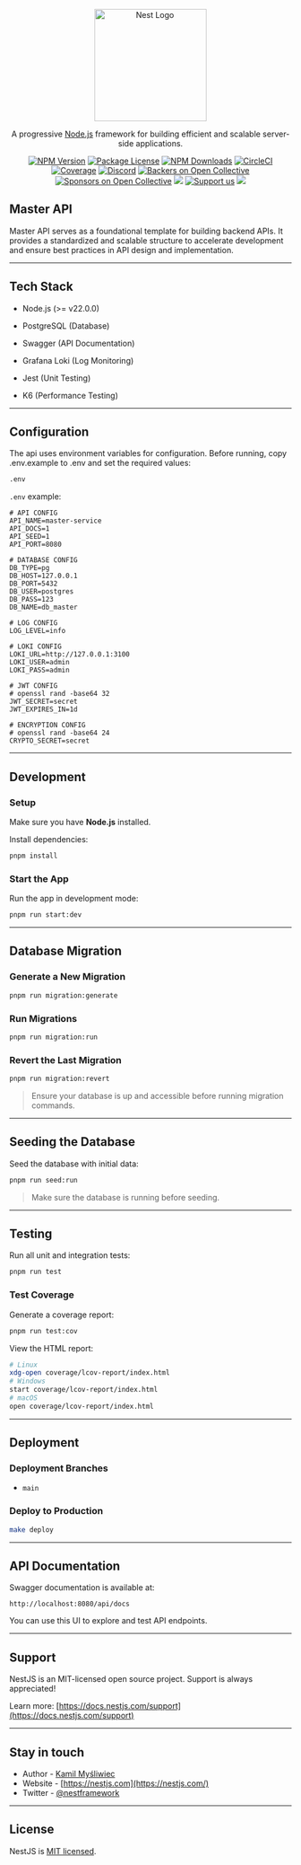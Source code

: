 <p align="center">
  <a href="http://nestjs.com/" target="blank"><img src="https://nestjs.com/img/logo-small.svg" width="200" alt="Nest Logo" /></a>
</p>

[circleci-image]: https://img.shields.io/circleci/build/github/nestjs/nest/master?token=abc123def456
[circleci-url]: https://circleci.com/gh/nestjs/nest

<p align="center">A progressive <a href="http://nodejs.org" target="_blank">Node.js</a> framework for building efficient and scalable server-side applications.</p>
<p align="center">
<a href="https://www.npmjs.com/~nestjscore" target="_blank"><img src="https://img.shields.io/npm/v/@nestjs/core.svg" alt="NPM Version" /></a>
<a href="https://www.npmjs.com/~nestjscore" target="_blank"><img src="https://img.shields.io/npm/l/@nestjs/core.svg" alt="Package License" /></a>
<a href="https://www.npmjs.com/~nestjscore" target="_blank"><img src="https://img.shields.io/npm/dm/@nestjs/common.svg" alt="NPM Downloads" /></a>
<a href="https://circleci.com/gh/nestjs/nest" target="_blank"><img src="https://img.shields.io/circleci/build/github/nestjs/nest/master" alt="CircleCI" /></a>
<a href="https://coveralls.io/github/nestjs/nest?branch=master" target="_blank"><img src="https://coveralls.io/repos/github/nestjs/nest/badge.svg?branch=master#9" alt="Coverage" /></a>
<a href="https://discord.gg/G7Qnnhy" target="_blank"><img src="https://img.shields.io/badge/discord-online-brightgreen.svg" alt="Discord"/></a>
<a href="https://opencollective.com/nest#backer" target="_blank"><img src="https://opencollective.com/nest/backers/badge.svg" alt="Backers on Open Collective" /></a>
<a href="https://opencollective.com/nest#sponsor" target="_blank"><img src="https://opencollective.com/nest/sponsors/badge.svg" alt="Sponsors on Open Collective" /></a>
  <a href="https://paypal.me/kamilmysliwiec" target="_blank"><img src="https://img.shields.io/badge/Donate-PayPal-ff3f59.svg"/></a>
    <a href="https://opencollective.com/nest#sponsor"  target="_blank"><img src="https://img.shields.io/badge/Support%20us-Open%20Collective-41B883.svg" alt="Support us"></a>
  <a href="https://twitter.com/nestframework" target="_blank"><img src="https://img.shields.io/twitter/follow/nestframework.svg?style=social&label=Follow"></a>
</p>

## Master API

Master API serves as a foundational template for building backend APIs. It provides a standardized and scalable structure to accelerate development and ensure best practices in API design and implementation.

---

## Tech Stack

- Node.js (>= v22.0.0)

- PostgreSQL (Database)

- Swagger (API Documentation)

- Grafana Loki (Log Monitoring)

- Jest (Unit Testing)

- K6 (Performance Testing)

---

## Configuration

The api uses environment variables for configuration. Before running, copy .env.example to .env and set the required values:

```bash
.env
```

`.env` example:

```dotenv
# API CONFIG
API_NAME=master-service
API_DOCS=1
API_SEED=1
API_PORT=8080

# DATABASE CONFIG
DB_TYPE=pg
DB_HOST=127.0.0.1
DB_PORT=5432
DB_USER=postgres
DB_PASS=123
DB_NAME=db_master

# LOG CONFIG
LOG_LEVEL=info

# LOKI CONFIG
LOKI_URL=http://127.0.0.1:3100
LOKI_USER=admin
LOKI_PASS=admin

# JWT CONFIG
# openssl rand -base64 32
JWT_SECRET=secret
JWT_EXPIRES_IN=1d

# ENCRYPTION CONFIG
# openssl rand -base64 24
CRYPTO_SECRET=secret
```

---

## Development

### Setup

Make sure you have **Node.js** installed.

Install dependencies:

```bash
pnpm install
```

### Start the App

Run the app in development mode:

```bash
pnpm run start:dev
```

---

## Database Migration

### Generate a New Migration

```bash
pnpm run migration:generate
```

### Run Migrations

```bash
pnpm run migration:run
```

### Revert the Last Migration

```bash
pnpm run migration:revert
```

> Ensure your database is up and accessible before running migration commands.

---

## Seeding the Database

Seed the database with initial data:

```bash
pnpm run seed:run
```

> Make sure the database is running before seeding.

---

## Testing

Run all unit and integration tests:

```bash
pnpm run test
```

### Test Coverage

Generate a coverage report:

```bash
pnpm run test:cov
```

View the HTML report:

```bash
# Linux
xdg-open coverage/lcov-report/index.html
# Windows
start coverage/lcov-report/index.html
# macOS
open coverage/lcov-report/index.html
```

---

## Deployment

### Deployment Branches

- `main`

### Deploy to Production

```bash
make deploy
```

---

## API Documentation

Swagger documentation is available at:

```
http://localhost:8080/api/docs
```

You can use this UI to explore and test API endpoints.

---

## Support

NestJS is an MIT-licensed open source project. Support is always appreciated!

Learn more: [https://docs.nestjs.com/support](https://docs.nestjs.com/support)

---

## Stay in touch

- Author - [Kamil Myśliwiec](https://kamilmysliwiec.com)
- Website - [https://nestjs.com](https://nestjs.com/)
- Twitter - [@nestframework](https://twitter.com/nestframework)

---

## License

NestJS is [MIT licensed](LICENSE).
